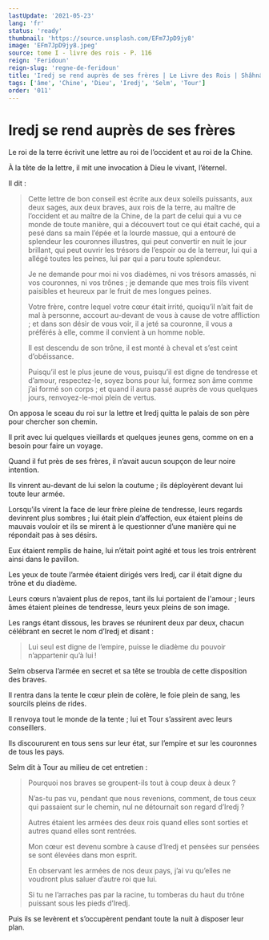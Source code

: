 ```yaml
---
lastUpdate: '2021-05-23'
lang: 'fr'
status: 'ready'
thumbnail: 'https://source.unsplash.com/EFm7JpD9jy8'
image: 'EFm7JpD9jy8.jpeg'
source: tome I - livre des rois - P. 116
reign: 'Feridoun'
reign-slug: 'regne-de-feridoun'
title: 'Iredj se rend auprès de ses frères | Le Livre des Rois | Shâhnâmeh'
tags: ['âme', 'Chine', 'Dieu', 'Iredj', 'Selm', 'Tour']
order: '011'
---
```


<!-- LTeX: language=fr -->

# Iredj se rend auprès de ses frères

Le roi de la terre écrivit une lettre au roi de l’occident et au roi de la Chine.

À la tête de la lettre, il mit une invocation à Dieu le vivant, l’éternel.

Il dit :

> Cette lettre de bon conseil est écrite aux deux soleils puissants, aux deux sages, aux deux braves, aux rois de la terre, au maître de l’occident et au maître de la Chine, de la part de celui qui a vu ce monde de toute manière, qui a découvert tout ce qui était caché, qui a pesé dans sa main l’épée et la lourde massue, qui a entouré de splendeur les couronnes illustres, qui peut convertir en nuit le jour brillant, qui peut ouvrir les trésors de l’espoir ou de la terreur, lui qui a allégé toutes les peines, lui par qui a paru toute splendeur.
>
> Je ne demande pour moi ni vos diadèmes, ni vos trésors amassés, ni vos couronnes, ni vos trônes ; je demande que mes trois fils vivent paisibles et heureux par le fruit de mes longues peines.
>
> Votre frère, contre lequel votre cœur était irrité, quoiqu’il n’ait fait de mal à personne, accourt au-devant de vous à cause de votre affliction ; et dans son désir de vous voir, il a jeté sa couronne, il vous a préférés à elle, comme il convient à un homme noble.
>
> Il est descendu de son trône, il est monté à cheval et s’est ceint d’obéissance.
>
> Puisqu’il est le plus jeune de vous, puisqu’il est digne de tendresse et d’amour, respectez-le, soyez bons pour lui, formez son âme comme j’ai formé son corps ; et quand il aura passé auprès de vous quelques jours, renvoyez-le-moi plein de vertus.

On apposa le sceau du roi sur la lettre et Iredj quitta le palais de son père pour chercher son chemin.

Il prit avec lui quelques vieillards et quelques jeunes gens, comme on en a besoin pour faire un voyage.

Quand il fut près de ses frères, il n’avait aucun soupçon de leur noire intention.

Ils vinrent au-devant de lui selon la coutume ; ils déployèrent devant lui toute leur armée.

Lorsqu’ils virent la face de leur frère pleine de tendresse, leurs regards devinrent plus sombres ; lui était plein d’affection, eux étaient pleins de mauvais vouloir et ils se mirent à le questionner d’une manière qui ne répondait pas à ses désirs.

Eux étaient remplis de haine, lui n’était point agité et tous les trois entrèrent ainsi dans le pavillon.

Les yeux de toute l’armée étaient dirigés vers Iredj, car il était digne du trône et du diadème.

Leurs cœurs n’avaient plus de repos, tant ils lui portaient de l'amour ; leurs âmes étaient pleines de tendresse, leurs yeux pleins de son image.

Les rangs étant dissous, les braves se réunirent deux par deux, chacun célébrant en secret le nom d’Iredj et disant :

> Lui seul est digne de l’empire, puisse le diadème du pouvoir n’appartenir qu’à lui !

Selm observa l’armée en secret et sa tête se troubla de cette disposition des braves.

Il rentra dans la tente le cœur plein de colère, le foie plein de sang, les sourcils pleins de rides.

Il renvoya tout le monde de la tente ; lui et Tour s’assirent avec leurs conseillers.

Ils discoururent en tous sens sur leur état, sur l’empire et sur les couronnes de tous les pays.

Selm dit à Tour au milieu de cet entretien :

> Pourquoi nos braves se groupent-ils tout à coup deux à deux ?
>
> N’as-tu pas vu, pendant que nous revenions, comment, de tous ceux qui passaient sur le chemin, nul ne détournait son regard d’Iredj ?
>
> Autres étaient les armées des deux rois quand elles sont sorties et autres quand elles sont rentrées.
>
> Mon cœur est devenu sombre à cause d’Iredj et pensées sur pensées se sont élevées dans mon esprit.
>
> En observant les armées de nos deux pays, j’ai vu qu’elles ne voudront plus saluer d’autre roi que lui.
>
> Si tu ne l’arraches pas par la racine, tu tomberas du haut du trône puissant sous les pieds d’Iredj.

Puis ils se levèrent et s’occupèrent pendant toute la nuit à disposer leur plan.
